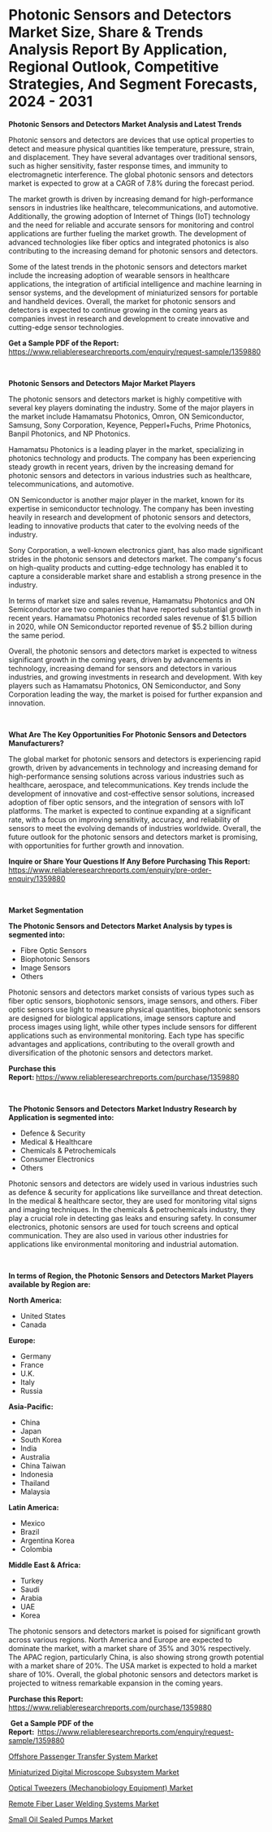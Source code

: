 <p><h1>Photonic Sensors and Detectors Market Size, Share & Trends Analysis Report By Application, Regional Outlook, Competitive Strategies, And Segment Forecasts, 2024 - 2031</h1></p><p><strong>Photonic Sensors and Detectors Market Analysis and Latest Trends</strong></p>
<p><p>Photonic sensors and detectors are devices that use optical properties to detect and measure physical quantities like temperature, pressure, strain, and displacement. They have several advantages over traditional sensors, such as higher sensitivity, faster response times, and immunity to electromagnetic interference. The global photonic sensors and detectors market is expected to grow at a CAGR of 7.8% during the forecast period.</p><p>The market growth is driven by increasing demand for high-performance sensors in industries like healthcare, telecommunications, and automotive. Additionally, the growing adoption of Internet of Things (IoT) technology and the need for reliable and accurate sensors for monitoring and control applications are further fueling the market growth. The development of advanced technologies like fiber optics and integrated photonics is also contributing to the increasing demand for photonic sensors and detectors.</p><p>Some of the latest trends in the photonic sensors and detectors market include the increasing adoption of wearable sensors in healthcare applications, the integration of artificial intelligence and machine learning in sensor systems, and the development of miniaturized sensors for portable and handheld devices. Overall, the market for photonic sensors and detectors is expected to continue growing in the coming years as companies invest in research and development to create innovative and cutting-edge sensor technologies.</p></p>
<p><strong>Get a Sample PDF of the Report:&nbsp;</strong> <a href="https://www.reliableresearchreports.com/enquiry/request-sample/1359880">https://www.reliableresearchreports.com/enquiry/request-sample/1359880</a></p>
<p>&nbsp;</p>
<p><strong>Photonic Sensors and Detectors Major Market Players</strong></p>
<p><p>The photonic sensors and detectors market is highly competitive with several key players dominating the industry. Some of the major players in the market include Hamamatsu Photonics, Omron, ON Semiconductor, Samsung, Sony Corporation, Keyence, Pepperl+Fuchs, Prime Photonics, Banpil Photonics, and NP Photonics.</p><p>Hamamatsu Photonics is a leading player in the market, specializing in photonics technology and products. The company has been experiencing steady growth in recent years, driven by the increasing demand for photonic sensors and detectors in various industries such as healthcare, telecommunications, and automotive.</p><p>ON Semiconductor is another major player in the market, known for its expertise in semiconductor technology. The company has been investing heavily in research and development of photonic sensors and detectors, leading to innovative products that cater to the evolving needs of the industry.</p><p>Sony Corporation, a well-known electronics giant, has also made significant strides in the photonic sensors and detectors market. The company's focus on high-quality products and cutting-edge technology has enabled it to capture a considerable market share and establish a strong presence in the industry.</p><p>In terms of market size and sales revenue, Hamamatsu Photonics and ON Semiconductor are two companies that have reported substantial growth in recent years. Hamamatsu Photonics recorded sales revenue of $1.5 billion in 2020, while ON Semiconductor reported revenue of $5.2 billion during the same period.</p><p>Overall, the photonic sensors and detectors market is expected to witness significant growth in the coming years, driven by advancements in technology, increasing demand for sensors and detectors in various industries, and growing investments in research and development. With key players such as Hamamatsu Photonics, ON Semiconductor, and Sony Corporation leading the way, the market is poised for further expansion and innovation.</p></p>
<p>&nbsp;</p>
<p><strong>What Are The Key Opportunities For Photonic Sensors and Detectors Manufacturers?</strong></p>
<p><p>The global market for photonic sensors and detectors is experiencing rapid growth, driven by advancements in technology and increasing demand for high-performance sensing solutions across various industries such as healthcare, aerospace, and telecommunications. Key trends include the development of innovative and cost-effective sensor solutions, increased adoption of fiber optic sensors, and the integration of sensors with IoT platforms. The market is expected to continue expanding at a significant rate, with a focus on improving sensitivity, accuracy, and reliability of sensors to meet the evolving demands of industries worldwide. Overall, the future outlook for the photonic sensors and detectors market is promising, with opportunities for further growth and innovation.</p></p>
<p><strong>Inquire or Share Your Questions If Any Before Purchasing This Report:</strong> <a href="https://www.reliableresearchreports.com/enquiry/pre-order-enquiry/1359880">https://www.reliableresearchreports.com/enquiry/pre-order-enquiry/1359880</a></p>
<p>&nbsp;</p>
<p><strong>Market Segmentation</strong></p>
<p><strong>The Photonic Sensors and Detectors Market Analysis by types is segmented into:</strong></p>
<p><ul><li>Fibre Optic Sensors</li><li>Biophotonic Sensors</li><li>Image Sensors</li><li>Others</li></ul></p>
<p><p>Photonic sensors and detectors market consists of various types such as fiber optic sensors, biophotonic sensors, image sensors, and others. Fiber optic sensors use light to measure physical quantities, biophotonic sensors are designed for biological applications, image sensors capture and process images using light, while other types include sensors for different applications such as environmental monitoring. Each type has specific advantages and applications, contributing to the overall growth and diversification of the photonic sensors and detectors market.</p></p>
<p><strong>Purchase this Report:&nbsp;</strong><a href="https://www.reliableresearchreports.com/purchase/1359880">https://www.reliableresearchreports.com/purchase/1359880</a></p>
<p>&nbsp;</p>
<p><strong>The Photonic Sensors and Detectors Market Industry Research by Application is segmented into:</strong></p>
<p><ul><li>Defence & Security</li><li>Medical & Healthcare</li><li>Chemicals & Petrochemicals</li><li>Consumer Electronics</li><li>Others</li></ul></p>
<p><p>Photonic sensors and detectors are widely used in various industries such as defence & security for applications like surveillance and threat detection. In the medical & healthcare sector, they are used for monitoring vital signs and imaging techniques. In the chemicals & petrochemicals industry, they play a crucial role in detecting gas leaks and ensuring safety. In consumer electronics, photonic sensors are used for touch screens and optical communication. They are also used in various other industries for applications like environmental monitoring and industrial automation.</p></p>
<p>&nbsp;</p>
<p><strong>In terms of Region, the Photonic Sensors and Detectors Market Players available by Region are:</strong></p>
<p>
    <p> <strong> North America: </strong>
        <ul>
            <li>United States</li>
            <li>Canada</li>
        </ul>
        </p> 
    <p> <strong> Europe: </strong>
        <ul>
            <li>Germany</li>
            <li>France</li>
            <li>U.K.</li>
            <li>Italy</li>
            <li>Russia</li>
        </ul>
        </p> 
    <p> <strong> Asia-Pacific: </strong>
        <ul>
            <li>China</li>
            <li>Japan</li>
            <li>South Korea</li>
            <li>India</li>
            <li>Australia</li>
            <li>China Taiwan</li>
            <li>Indonesia</li>
            <li>Thailand</li>
            <li>Malaysia</li>
        </ul>
        </p> 
    <p> <strong> Latin America: </strong>
        <ul>
            <li>Mexico</li>
            <li>Brazil</li>
            <li>Argentina Korea</li>
            <li>Colombia</li>
        </ul>
        </p> 
    <p> <strong> Middle East & Africa: </strong>
        <ul>
            <li>Turkey</li>
            <li>Saudi</li>
            <li>Arabia</li>
            <li>UAE</li>
            <li>Korea</li>
        </ul>
    </p>
    </p>
<p><p>The photonic sensors and detectors market is poised for significant growth across various regions. North America and Europe are expected to dominate the market, with a market share of 35% and 30% respectively. The APAC region, particularly China, is also showing strong growth potential with a market share of 20%. The USA market is expected to hold a market share of 10%. Overall, the global photonic sensors and detectors market is projected to witness remarkable expansion in the coming years.</p></p>
<p><strong>Purchase this Report: </strong><a href="https://www.reliableresearchreports.com/purchase/1359880">https://www.reliableresearchreports.com/purchase/1359880</a></p>
<p>&nbsp;<strong>Get a Sample PDF of the Report:&nbsp;&nbsp;</strong><a href="https://www.reliableresearchreports.com/enquiry/request-sample/1359880">https://www.reliableresearchreports.com/enquiry/request-sample/1359880</a></p>
<p><strong></strong></p>
<p><p><a href="https://medium.com/@deniseharvey70/offshore-passenger-transfer-system-market-the-key-to-successful-business-strategy-forecast-till-f466ea64cfe7">Offshore Passenger Transfer System Market</a></p><p><a href="https://medium.com/@deniseharvey70/miniaturized-digital-microscope-subsystem-market-the-key-to-successful-business-strategy-forecast-00c4da776404">Miniaturized Digital Microscope Subsystem Market</a></p><p><a href="https://medium.com/@loririce03/decoding-optical-tweezers-mechanobiology-equipment-market-metrics-market-share-trends-and-6da175ae2ea4">Optical Tweezers (Mechanobiology Equipment) Market</a></p><p><a href="https://medium.com/@deniseharvey70/analyzing-remote-fiber-laser-welding-systems-market-global-industry-perspective-and-forecast-2024-09eab5ef8132">Remote Fiber Laser Welding Systems Market</a></p><p><a href="https://medium.com/@loririce03/small-oil-sealed-pumps-market-insight-market-trends-growth-forecasted-from-2024-to-2031-241199411197">Small Oil Sealed Pumps Market</a></p></p>